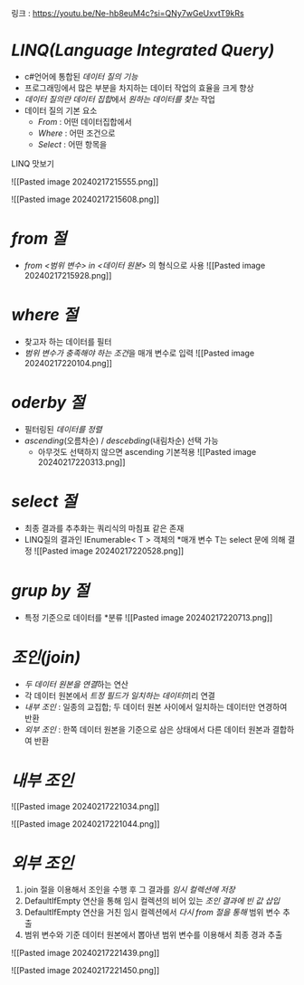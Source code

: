 링크 : https://youtu.be/Ne-hb8euM4c?si=QNy7wGeUxvtT9kRs


# *LINQ(Language Integrated Query)*
- c#언어에 통합된 *데이터 질의 기능*
- 프로그래밍에서 많은 부분을 차지하는 데이터 작업의 효율을 크게 향상
- *데이터 질의란 데이터 집합*에서 *원하는 데이터를 찾는* 작업
- 데이터 질의 기본 요소
	- *From* : 어떤 데이터집합에서
	- *Where* : 어떤 조건으로
	- *Select* : 어떤 항목을

LINQ 맛보기

![[Pasted image 20240217215555.png]]

![[Pasted image 20240217215608.png]]


# *from 절*
- *from <범위 변수> in <데이터 원본>* 의 형식으로 사용
![[Pasted image 20240217215928.png]]


# *where 절*
- 찾고자 하는 데이터를 필터
- *범위 변수가 충족해야 하는 조건*을 매개 변수로 입력
![[Pasted image 20240217220104.png]]


# *oderby 절*
- 필터링된 *데이터를 정렬*
- *ascending*(오름차순) / *descebding*(내림차순) 선택 가능
	- 아무것도 선택하지 않으면 ascending 기본적용
![[Pasted image 20240217220313.png]]


# *select 절*
- 최종 결과를 추추화는 쿼리식의 마침표 같은 존재
- LINQ질의 결과인 IEnumerable< T > 객체의 *매개 변수 T는 select 문에 의해 결정
![[Pasted image 20240217220528.png]]


# *grup by 절*
- 특정 기준으로 데이터를 *분류
![[Pasted image 20240217220713.png]]


# *조인(join)*
- *두 데이터 원본을 연결*하는 연산
- 각 데이터 원본에서 *트정 필드가 일치하는 데이터*끼리 연결
- *내부 조인* : 일종의 교집합; 두 데이터 원본 사이에서 일치하는 데이터만 연경하여 반환
- *외부 조인* : 한쪽 데이터 원본을 기준으로 삼은 상태에서 다른 데이터 원본과 결합하여 반환


# *내부 조인*
![[Pasted image 20240217221034.png]]

![[Pasted image 20240217221044.png]]



# *외부 조인*
1. join 절을 이용해서 조인을 수행 후 그 결과를 *임시 컬렉션에 저장*
2. DefaultIfEmpty 연산을 통해 임시 컬렉션의 비어 있는 *조인 결과에 빈 값 삽입*
3. DefaultIfEmpty 연산을 거친 임시 컬렉션에서 *다시 from 절을 통해* 범위 변수 추출
4. 범위 변수와 기준 데이터 원본에서 뽑아낸 범위 변수를 이용해서 최종 경과 추출

![[Pasted image 20240217221439.png]]

![[Pasted image 20240217221450.png]]